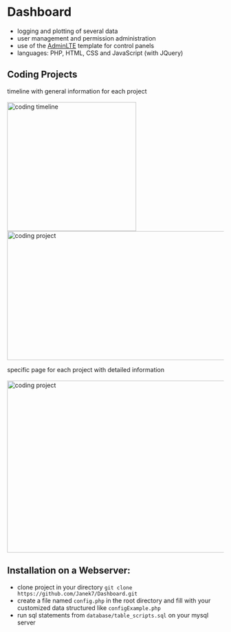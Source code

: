 # Dashboard
+ logging and plotting of several data
+ user management and permission administration
+ use of the [AdminLTE](https://adminlte.io/) template for control panels
+ languages: PHP, HTML, CSS and JavaScript (with JQuery)

## Coding Projects
timeline with general information for each project <br/> <br/>
<img src="https://i.imgur.com/Tg9BM3Z.png" height="300" width="300" alt="coding timeline">
<img src="https://i.imgur.com/M9sPztH.png" height="300" width="600" alt="coding project">

specific page for each project with detailed information <br/> <br/>
<img src="https://i.imgur.com/M9sPztH.png" height="400" width="800" alt="coding project">

## Installation on a Webserver:
+ clone project in your directory ``git clone https://github.com/Janek7/Dashboard.git``
+ create a file named ``config.php`` in the root directory and fill with your customized data 
structured like ``configExample.php``
+ run sql statements from ``database/table_scripts.sql`` on your mysql server
